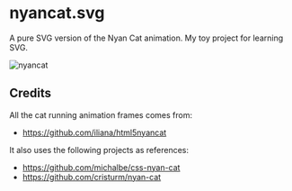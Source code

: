 # nyancat.svg
A pure SVG version of the Nyan Cat animation. My toy project for learning SVG.

![nyancat](https://raw.githubusercontent.com/Gowee/nyancat-svg/main/nyancat.svg)

## Credits
All the cat running animation frames comes from:
- https://github.com/iliana/html5nyancat

It also uses the following projects as references:
- https://github.com/michalbe/css-nyan-cat
- https://github.com/cristurm/nyan-cat
